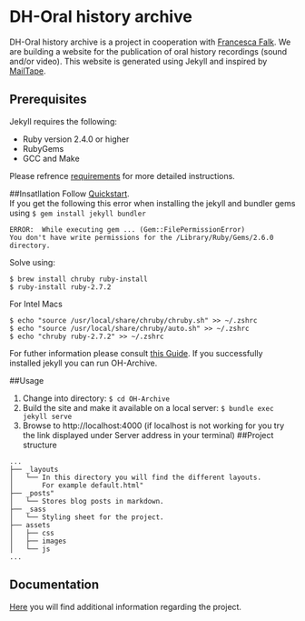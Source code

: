 # DH-Oral history archive
DH-Oral history archive is a project in cooperation with [Francesca Falk](https://www.hist.unibe.ch/ueber_uns/personen/falk_francesca/index_ger.html). 
We are building a website for the publication of oral history recordings (sound and/or video).
This website is generated using Jekyll and inspired by [MailTape](https://www.mailta.pe/).

## Prerequisites 
Jekyll requires the following:
* Ruby version 2.4.0 or higher
* RubyGems
* GCC and Make

Please refrence [requirements](https://jekyllrb.com/docs/installation/#requirements) for more detailed instructions.

##Insatllation
Follow [Quickstart](https://jekyllrb.com/docs/). 
<br/> 
If you get the following this error when installing the jekyll and bundler gems using
`$ gem install jekyll bundler`
```    
ERROR:  While executing gem ... (Gem::FilePermissionError) 
You don't have write permissions for the /Library/Ruby/Gems/2.6.0 directory.
```

Solve using:
``` 
$ brew install chruby ruby-install 
$ ruby-install ruby-2.7.2
```
For Intel Macs
```
$ echo "source /usr/local/share/chruby/chruby.sh" >> ~/.zshrc
$ echo "source /usr/local/share/chruby/auto.sh" >> ~/.zshrc
$ echo "chruby ruby-2.7.2" >> ~/.zshrc
```
For futher information please consult [this Guide](https://www.moncefbelyamani.com/how-to-install-xcode-homebrew-git-rvm-ruby-on-mac/?utm_source=stackoverflow).
If you successfully installed jekyll you can run OH-Archive.

##Usage
1. Change into directory: `$ cd OH-Archive`
3. Build the site and make it available on a local server: `$ bundle exec jekyll serve`
4. Browse to http://localhost:4000 (if localhost is not working for you try the link displayed under Server address 
in your terminal)
##Project structure
```
...
├── _layouts
│   └── In this directory you will find the different layouts. 
│       For example default.html"
├── _posts"
│   └── Stores blog posts in markdown.
├── _sass
│   └── Styling sheet for the project.
├── assets
│   ├── css
│   ├── images
│   └── js
...

```

## Documentation
[Here](doc) you will find additional information regarding the project.




                                                                                                                                                                                                                                                                                                                                                                                                                                                                                                                                                                                           
                                                                                                                                                                                                                                                                                                                                                                                                                                                                                                                                                                                           
                                                                                                                                                                                                                                                                                                                                                                                                                                                                                                                                                                                           